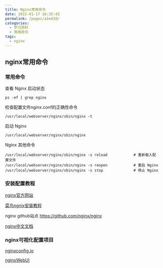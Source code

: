```yaml
---
title: Nginx常用命令
date: 2022-01-17 16:35:43
permalink: /pages/a1ed3d/
categories:
  - 学习资料
  - 常用命令
tags:
  - nginx
---
```

## nginx常用命令

 

### 常用命令

 查看 Nginx 启动状态 

```
ps -ef | grep nginx
```

 检查配置文件nginx.conf的正确性命令 

```
/usr/local/webserver/nginx/sbin/nginx -t
```

启动 Nginx

```
/usr/local/webserver/nginx/sbin/nginx
```

Nginx 其他命令

```
/usr/local/webserver/nginx/sbin/nginx -s reload            # 重新载入配置文件
/usr/local/webserver/nginx/sbin/nginx -s reopen            # 重启 Nginx
/usr/local/webserver/nginx/sbin/nginx -s stop              # 停止 Nginx
```

### 安装配置教程

[nginx官方网站](http://nginx.org/en/)

[菜鸟ngnix安装教程](https://www.runoob.com/linux/nginx-install-setup.html)

nginx github站点   https://github.com/nginx/nginx

[nginx中文文档](https://www.nginx.cn/doc/)

 

### nginx可视化配置项目

[nginxconfig.io](https://github.com/digitalocean/nginxconfig.io)

[nginxWebUI](https://gitee.com/cym1102/nginxWebUI)